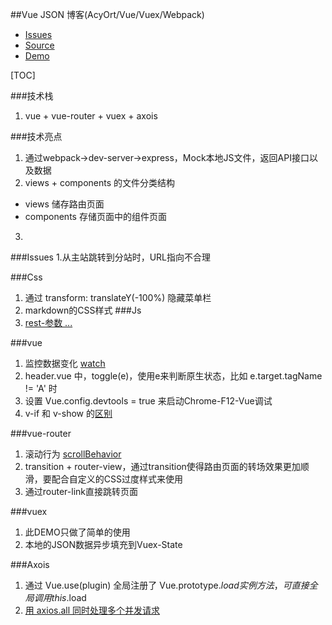 ##Vue JSON 博客(AcyOrt/Vue/Vuex/Webpack)
- [Issues](https://github.com/LoeiFy/Recordum/issues/18)
- [Source](https://github.com/acyortjs/aksdj4)
- [Demo](http://aksdj4.am0200.com/)

[TOC]

###技术栈
1. vue + vue-router + vuex + axois

###技术亮点
1. 通过webpack->dev-server->express，Mock本地JS文件，返回API接口以及数据
2. views + components 的文件分类结构
 - views 储存路由页面
 - components 存储页面中的组件页面
3. 


###Issues
1.从主站跳转到分站时，URL指向不合理



###Css
1. 通过 transform: translateY(-100%) 隐藏菜单栏
2. markdown的CSS样式
###Js
1. [rest-参数 ...](http://es6.ruanyifeng.com/#docs/function#rest-参数)


###vue
1. 监控数据变化 [watch](https://cn.vuejs.org/v2/api/#watch)
2. header.vue 中，toggle(e)，使用e来判断原生状态，比如 e.target.tagName != 'A' 时
3. 设置 Vue.config.devtools = true 来启动Chrome-F12-Vue调试
4. v-if 和 v-show 的[区别](https://cn.vuejs.org/v2/guide/conditional.html#lt-template-gt-中-v-if-条件组)

###vue-router
1. 滚动行为 [scrollBehavior](https://github.com/vuejs/vue-router/blob/next/examples/scroll-behavior/app.js) 
2. transition + router-view，通过transition使得路由页面的转场效果更加顺滑，要配合自定义的CSS过度样式来使用
3. 通过router-link直接跳转页面

###vuex
1. 此DEMO只做了简单的使用
2. 本地的JSON数据异步填充到Vuex-State

###Axois
1. 通过 Vue.use(plugin) 全局注册了 Vue.prototype.$load 实例方法，可直接全局调用 this.$load
2. [用 axios.all 同时处理多个并发请求](https://github.com/mzabriskie/axios)
